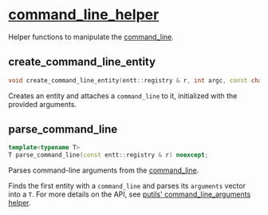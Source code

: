 # [command_line_helper](command_line_helper.hpp)

Helper functions to manipulate the [command_line](../data/command_line.md).

## create_command_line_entity

```cpp
void create_command_line_entity(entt::registry & r, int argc, const char ** argv) noexcept;
```

Creates an entity and attaches a `command_line` to it, initialized with the provided arguments.

## parse_command_line

```cpp
template<typename T>
T parse_command_line(const entt::registry & r) noexcept;
```

Parses command-line arguments from the [command_line](../data/command_line.md).

Finds the first entity with a `command_line` and parses its `arguments` vector into a `T`. For more details on the API, see [putils' command_line_arguments helper](https://github.com/phisko/putils/blob/master/putils/command_line_arguments.md).